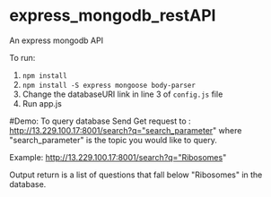 # express_mongodb_restAPI
An express mongodb API


To run:
1. `npm install`
2. `npm install -S express mongoose body-parser`
3. Change the databaseURI link in line 3 of `config.js` file
4. Run app.js


#Demo: To query database
Send Get request to : http://13.229.100.17:8001/search?q="search_parameter" where "search_parameter" is the topic you would like to query. 

Example: http://13.229.100.17:8001/search?q="Ribosomes"

Output return is a list of questions that fall below "Ribosomes" in the database. 


